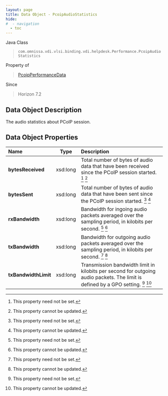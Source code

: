 ```yaml
---
layout: page
title: Data Object - PcoipAudioStatistics
hide:
#  - navigation
  - toc
---
```






Java Class
> `com.omnissa.vdi.vlsi.binding.vdi.helpdesk.Performance.PcoipAudioStatistics`

Property of
> [PcoipPerformanceData](vdi.helpdesk.Performance.PcoipPerformanceData.md#field_detail)

Since
> Horizon 7.2


## Data Object Description

The audio statistics about PCoIP session.

## Data Object Properties

 Name | Type | Description
:---|:---:|:---
**bytesReceived**|  xsd:long|  Total number of bytes of audio data that have been received since the PCoIP session started. [^1] [^2]
**bytesSent**|  xsd:long|  Total number of bytes of audio data that have been sent since the PCoIP session started. [^1] [^2]
**rxBandwidth**|  xsd:long|  Bandwidth for ingoing audio packets averaged over the sampling period, in kilobits per second. [^1] [^2]
**txBandwidth**|  xsd:long|  Bandwidth for outgoing audio packets averaged over the sampling period, in kilobits per second. [^1] [^2]
**txBandwidthLimit**|  xsd:long|  Transmission bandwidth limit in kilobits per second for outgoing audio packets. The limit is defined by a GPO setting. [^1] [^2]
 


 


[^1]: This property need not be set.
[^2]: This property cannot be updated.